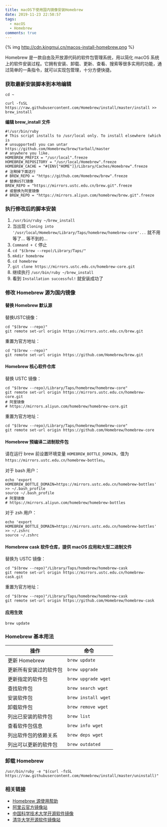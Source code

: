 ```yaml
---
title: macOS下使用国内镜像安装Homebrew
date: 2019-11-23 22:58:57
tags:
  - macOS
  - Homebrew
comments: true
---
```


{% img http://cdn.kingmui.cn/macos-install-homebrew.png %}

Homebrew 是一款自由及开放源代码的软件包管理系统，用以简化 macOS 系统上的软件安装过程。它拥有安装、卸载、更新、查看、搜索等很多实用的功能，通过简单的一条指令，就可以实现包管理，十分方便快捷。

### 获取最新安装脚本到本地编辑

```shell
cd ~

curl -fsSL https://raw.githubusercontent.com/Homebrew/install/master/install >> brew_install
```

<!-- more -->

**编辑 brew_install 文件**

```shell
#!/usr/bin/ruby
# This script installs to /usr/local only. To install elsewhere (which is
# unsupported) you can untar https://github.com/Homebrew/brew/tarball/master
# anywhere you like.
HOMEBREW_PREFIX = "/usr/local".freeze
HOMEBREW_REPOSITORY = "/usr/local/Homebrew".freeze
HOMEBREW_CACHE = "#{ENV["HOME"]}/Library/Caches/Homebrew".freeze
# 注释掉下面这行
# BREW_REPO = "https://github.com/Homebrew/brew".freeze
# 替换USTC镜像
BREW_REPO = "https://mirrors.ustc.edu.cn/brew.git".freeze
# 或替换为阿里镜像
# BREW_REPO = "https://mirrors.aliyun.com/homebrew/brew.git".freeze
```

### 执行修改后的脚本安装

1. `/usr/bin/ruby ~/brew_install`
2. 当出现 `Cloning into '/usr/local/Homebrew/Library/Taps/homebrew/homebrew-core'...` 就不用等了... 等不到的...
3. `Command + C` 停止
4. `cd "$(brew --repo)/Library/Taps/"`
5. `mkdir homebrew`
6. `cd homebrew`
7. `git clone https://mirrors.ustc.edu.cn/homebrew-core.git`
8. 继续执行 `/usr/bin/ruby ~/brew_install`
9. 看到 `Installation successful!` 就安装成功了

### 修改 Homebrew 源为国内镜像

#### 替换 Homebrew 默认源

替换USTC镜像：

```shell
cd "$(brew --repo)"
git remote set-url origin https://mirrors.ustc.edu.cn/brew.git
```

重置为官方地址：

```shell
cd "$(brew --repo)"
git remote set-url origin https://github.com/Homebrew/brew.git
```

#### Homebrew 核心软件仓库

替换 USTC 镜像：

```shell
cd "$(brew --repo)/Library/Taps/homebrew/homebrew-core"
git remote set-url origin https://mirrors.ustc.edu.cn/homebrew-core.git
# 阿里镜像
# https://mirrors.aliyun.com/homebrew/homebrew-core.git
```

重置为官方地址：

```shell
cd "$(brew --repo)/Library/Taps/homebrew/homebrew-core"
git remote set-url origin https://github.com/Homebrew/homebrew-core
```

#### Homebrew 预编译二进制软件包

请在运行 brew 前设置环境变量 `HOMEBREW_BOTTLE_DOMAIN`，值为 `https://mirrors.ustc.edu.cn/homebrew-bottles`。

对于 bash 用户：

```shell
echo 'export HOMEBREW_BOTTLE_DOMAIN=https://mirrors.ustc.edu.cn/homebrew-bottles' >> ~/.bash_profile
source ~/.bash_profile
# 阿里镜像
# https://mirrors.aliyun.com/homebrew/homebrew-bottles
```

对于 zsh 用户：

```shell
echo 'export HOMEBREW_BOTTLE_DOMAIN=https://mirrors.ustc.edu.cn/homebrew-bottles' >> ~/.zshrc
source ~/.zshrc
```

#### Homebrew cask 软件仓库，提供 macOS 应用和大型二进制文件

替换为 USTC 镜像：

```shell
cd "$(brew --repo)"/Library/Taps/homebrew/homebrew-cask
git remote set-url origin https://mirrors.ustc.edu.cn/homebrew-cask.git
```

重置为官方地址：

```shell
cd "$(brew --repo)"/Library/Taps/homebrew/homebrew-cask
git remote set-url origin https://github.com/Homebrew/homebrew-cask
```

#### 应用生效

```shell
brew update
```

### Homebrew 基本用法

| 操作                   | 命令              |
| ---------------------- | ----------------- |
| 更新 Homebrew          | `brew update`       |
| 更新所有安装过的软件包 | `brew upgrade`      |
| 更新指定的软件包       | `brew upgrade wget` |
| 查找软件包             | `brew search wget`  |
| 安装软件包             | `brew install wget` |
| 卸载软件包             | `brew remove wget`  |
| 列出已安装的软件包     | `brew list`         |
| 查看软件包信息         | `brew info wget`    |
| 列出软件包的依赖关系   | `brew deps wget`    |
| 列出可以更新的软件包   | `brew outdated`     |

### 卸载 Homebrew

```shell
/usr/bin/ruby -e "$(curl -fsSL https://raw.githubusercontent.com/Homebrew/install/master/uninstall)"
```

### 相关链接

- [Homebrew 源使用帮助](https://mirrors.ustc.edu.cn/help/brew.git.html)
- [阿里云官方镜像站](https://developer.aliyun.com/mirror/)
- [中国科学技术大学开源软件镜像](http://mirrors.ustc.edu.cn/)
- [清华大学开源软件镜像站](https://mirrors.tuna.tsinghua.edu.cn/)
